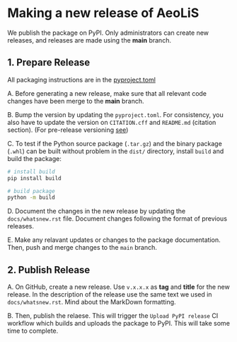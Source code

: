 # Making a new release of AeoLiS

We publish the package on PyPI. Only administrators can create new releases, and releases are made using the **main** branch.

## 1. Prepare Release
All packaging instructions are in the [pyproject.toml](pyproject.toml)

A. Before generating a new release, make sure that all  relevant code changes have been merge to the **main** branch.

B. Bump the version by updating the `pyproject.toml`. For consistency, you also have to update the version on `CITATION.cff` and `README.md` (citation section).
(For pre-release versioning [see](https://packaging.python.org/en/latest/guides/distributing-packages-using-setuptools/#pre-release-versioning))

C. To test if the Python source package (`.tar.gz`) and the binary package (`.whl`) can be built without problem in the `dist/` directory, install `build` and build the package:

```bash
# install build
pip install build

# build package
python -m build
```

D. Document the changes in the new release by updating the `docs/whatsnew.rst` file. Document changes following the format of previous releases.

E. Make any relavant updates or changes to the package documentation. Then, push and merge changes to the `main` branch.

## 2. Publish Release

A. On GitHub, create a new release. Use `v.x.x.x` as **tag** and **title** for the new release. In the description of the release use the same text we used in `docs/whatsnew.rst`. Mind about the MarkDown formatting.

B. Then, publish the relaese. This will trigger the `Upload PyPI release` CI workflow which builds and uploads the package to PyPI. This will take some time to complete.


